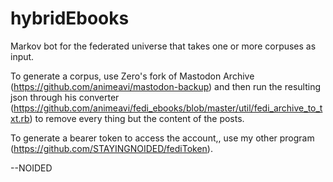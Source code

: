 # hybridEbooks
Markov bot for the federated universe that takes one or more corpuses as input.

To generate a corpus, use Zero's fork of Mastodon Archive (https://github.com/animeavi/mastodon-backup) and then run the resulting json through his converter (https://github.com/animeavi/fedi_ebooks/blob/master/util/fedi_archive_to_txt.rb) to remove every thing but the content of the posts.

To generate a bearer token to access the account,, use my other program (https://github.com/STAYINGNOIDED/fediToken).

--NOIDED
